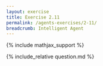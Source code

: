 ```yaml
---
layout: exercise
title: Exercise 2.11
permalink: /agents-exercises/2-11/
breadcrumb: Intelligent Agent
---
```


{% include mathjax_support %}

<div><i class="arrow-up loader" data-chapter="agents-exercises" data-exercise="ex_11" data-rating="0"></i></div>
{% include_relative question.md %}
